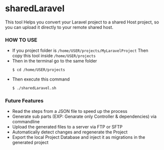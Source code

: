 # sharedLaravel
This tool Helps you convert your Laravel project to a shared Host project, so you can upload it directly to your remote shared host.


### HOW TO USE

  - If you project folder is `/home/USER/projects/MyLaravelProject`
    Then copy this tool inside `/home/USER/projects`
  - Then in the terminal go to the same folder
    ```sh
    $ cd /home/USER/projects
    ```
  - Then execute this command
    ```sh
    $ ./sharedLaravel.sh
    ```


### Future Features
  - Read the steps from a JSON file to speed up the process
  - Generate sub parts (EXP: Genarate only Controller & dependencies) via commandline
  - Upload the generated files to a server via FTP or SFTP
  - Automatically detect changes and regenerate the Project
  - Export the local Project Database and inject it as migrations in the generated project
